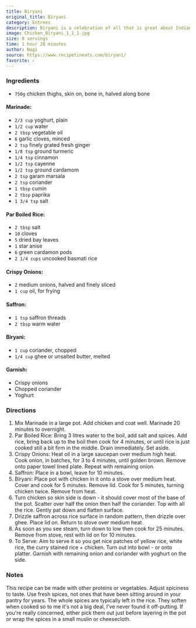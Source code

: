 ```yaml
---
title: Biryani
original_title: Biryani
category: Entrees 
description: Biryani is a celebration of all that is great about Indian food – the heady aromas, the vibrant colours, the fluffy rice and those addictive curry flavours. Make this Chicken Biryani with your protein of choice – or try a vegetable biryani!
image: Chicken_Biryani_1_1_1.jpg
size: 8 servings
time: 1 hour 20 minutes
author: Nagi
source: https://www.recipetineats.com/biryani/
favorite: ✓
---
```


### Ingredients

* `750g` chicken thighs, skin on, bone in, halved along bone

#### Marinade:

* `2/3 cup` yoghurt, plain
* `1/2 cup` water
* `2 tbsp` vegetable oil
* `6` garlic cloves, minced
* `2 tsp` finely grated fresh ginger
* `1/8 tsp` ground turmeric
* `1/4 tsp` cinnamon
* `1/2 tsp` cayenne
* `1/2 tsp` ground cardamom
* `2 tsp` garam marsala
* `2 tsp` coriander
* `1 tbsp` cumin
* `2 tbsp` paprika
* `1 3/4 tsp` salt

#### Par Boiled Rice:

* `2 tbsp` salt
* `10` cloves
* `5` dried bay leaves
* `1` star anise
* `6` green cardamon pods
* `2 1/4 cups` uncooked basmati rice

#### Crispy Onions:

* `2` medium onions, halved and finely sliced
* `1 cup` oil, for frying

#### Saffron:

* `1 tsp` saffron threads
* `2 tbsp` warm water

#### Biryani:

* `1 cup` coriander, chopped
* `1/4 cup` ghee or unsalted butter, melted

#### Garnish:

* Crispy onions
* Chopped coriander
* Yoghurt

### Directions

1. Mix Marinade in a large pot. Add chicken and coat well. Marinade 20 minutes to overnight.
2. Par Boiled Rice: Bring 3 litres water to the boil, add salt and spices. Add rice, bring back up to the boil then cook for 4 minutes, or until rice is just cooked still a bit firm in the middle. Drain immediately. Set aside.
3. Crispy Onions: Heat oil in a large saucepan over medium high heat. Cook onion, in batches, for 3 to 4 minutes, until golden brown. Remove onto paper towel lined plate. Repeat with remaining onion.
4. Saffron: Place in a bowl, leave for 10 minutes.
5. Biryani: Place pot with chicken in it onto a stove over medium heat. Cover and cook for 5 minutes. Remove lid. Cook for 5 minutes, turning chicken twice. Remove from heat.
6. Turn chicken so skin side is down - it should cover most of the base of the pot. Scatter over half the onion then half the coriander. Top with all the rice. Gently pat down and flatten surface.
7. Drizzle saffron across rice surface in random pattern, then drizzle over ghee. Place lid on. Return to stove over medium heat.
8. As soon as you see steam, turn down to low then cook for 25 minutes. Remove from stove, rest with lid on for 10 minutes.
9. To Serve: Aim to serve it so you get nice patches of yellow rice, white rice, the curry stained rice + chicken. Turn out into bowl - or onto platter. Garnish with remaining onion and coriander with yoghurt on the side.

### Notes

This recipe can be made with other proteins or vegetables. Adjust spiciness to taste. Use fresh spices, not ones that have been sitting around in your pantry for years. The whole spices are typically left in the rice. They soften when cooked so to me it's not a big deal, I've never found it off-putting. If you're really concerned, either pick them out just before layering in the pot or wrap the spices in a small muslin or cheesecloth.